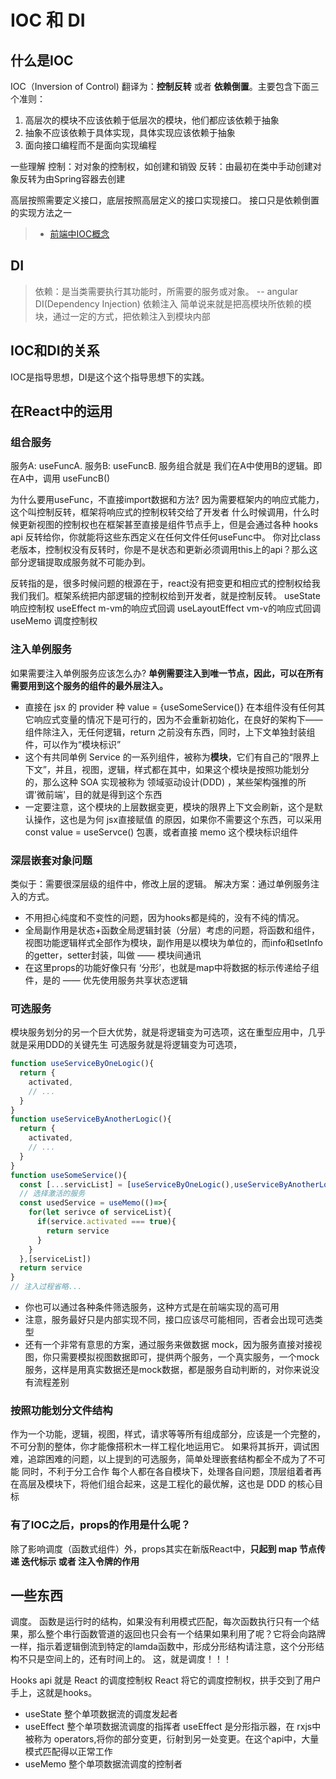 # IOC 和 DI

## 什么是IOC
IOC（Inversion of Control) 翻译为：**控制反转** 或者 **依赖倒置**。主要包含下面三个准则：
1. 高层次的模块不应该依赖于低层次的模块，他们都应该依赖于抽象
2. 抽象不应该依赖于具体实现，具体实现应该依赖于抽象
3. 面向接口编程而不是面向实现编程

一些理解
控制：对对象的控制权，如创建和销毁
反转：由最初在类中手动创建对象反转为由Spring容器去创建

高层按照需要定义接口，底层按照高层定义的接口实现接口。 接口只是依赖倒置的实现方法之一

> * [前端中IOC概念](https://zhuanlan.zhihu.com/p/53832991)


## DI
> 依赖：是当类需要执行其功能时，所需要的服务或对象。 -- angular
DI(Dependency Injection) 依赖注入
简单说来就是把高模块所依赖的模块，通过一定的方式，把依赖注入到模块内部



## IOC和DI的关系
IOC是指导思想，DI是这个这个指导思想下的实践。


## 在React中的运用

### 组合服务
服务A: useFuncA.
服务B: useFuncB.
服务组合就是 我们在A中使用B的逻辑。即在A中，调用 useFuncB()

为什么要用useFunc，不直接import数据和方法?
因为需要框架内的响应式能力，这个叫控制反转，框架将响应式的控制权转交给了开发者
什么时候调用，什么时候更新视图的控制权也在框架甚至直接是组件节点手上，但是会通过各种 hooks api 反转给你，你就能将这些东西定义在任何文件任何useFunc中。
你对比class老版本，控制权没有反转时，你是不是状态和更新必须调用this上的api？那么这部分逻辑提取成服务就不可能办到。

反转指的是，很多时候问题的根源在于，react没有把变更和相应式的控制权给我我们我们。框架系统把内部逻辑的控制权给到开发者，就是控制反转。
useState 响应控制权
useEffect m-vm的响应式回调
useLayoutEffect vm-v的响应式回调
useMemo 调度控制权



### 注入单例服务
如果需要注入单例服务应该怎么办?
**单例需要注入到唯一节点，因此，可以在所有需要用到这个服务的组件的最外层注入。**

* 直接在 jsx 的 provider 种 value = {useSomeService()} 在本组件没有任何其它响应式变量的情况下是可行的，因为不会重新初始化，在良好的架构下——组件除注入，无任何逻辑，return 之前没有东西，同时，上下文单独封装组件，可以作为“模块标识”
* 这个有共同单例 Service 的一系列组件，被称为**模块**，它们有自己的“限界上下文”，并且，视图，逻辑，样式都在其中，如果这个模块是按照功能划分的，那么这种 SOA 实现被称为 领域驱动设计(DDD) ，某些架构强推的所谓'微前端'，目的就是得到这个东西
* 一定要注意，这个模块的上层数据变更，模块的限界上下文会刷新，这个是默认操作，这也是为何 jsx直接赋值 的原因，如果你不需要这个东西，可以采用 const value = useServce() 包裹，或者直接 memo 这个模块标识组件


### 深层嵌套对象问题
类似于：需要很深层级的组件中，修改上层的逻辑。
解决方案：通过单例服务注入的方式。

* 不用担心纯度和不变性的问题，因为hooks都是纯的，没有不纯的情况。
* 全局副作用是状态+函数全局逻辑封装（分层）考虑的问题，将函数和组件，视图功能逻辑样式全部作为模块，副作用是以模块为单位的，而info和setInfo的getter，setter封装，叫做 —— 模块间通讯
* 在这里props的功能好像只有 ‘分形’，也就是map中将数据的标示传递给子组件，是的 —— 优先使用服务共享状态逻辑





### 可选服务
模块服务划分的另一个巨大优势，就是将逻辑变为可选项，这在重型应用中，几乎就是采用DDD的关键先生
可选服务就是将逻辑变为可选项，
```javascript
function useServiceByOneLogic(){
  return {
    activated,
    // ...
  }
}
function useServiceByAnotherLogic(){
  return {
    activated,
    // ...
  }
}
function useSomeService(){
  const [...servicList] = [useServiceByOneLogic(),useServiceByAnotherLogic()]
  // 选择激活的服务
  const usedService = useMemo(()=>{
    for(let serivce of serviceList){
      if(service.activated === true){
        return service
      }
    }
  },[serviceList])
  return service
}
// 注入过程省略...

```
* 你也可以通过各种条件筛选服务，这种方式是在前端实现的高可用
* 注意，服务最好只是内部实现不同，接口应该尽可能相同，否者会出现可选类型
* 还有一个非常有意思的方案，通过服务来做数据 mock，因为服务直接对接视图，你只需要模拟视图数据即可，提供两个服务，一个真实服务，一个mock服务，这样是用真实数据还是mock数据，都是服务自动判断的，对你来说没有流程差别


### 按照功能划分文件结构
作为一个功能，逻辑，视图，样式，请求等等所有组成部分，应该是一个完整的，不可分割的整体，你才能像搭积木一样工程化地运用它。
如果将其拆开，调试困难，追踪困难的问题，以上提到的可选服务，简单处理嵌套结构都全不成为了不可能
同时，不利于分工合作
每个人都在各自模块下，处理各自问题，顶层组着者再在高层及模块下，将他们组合起来，这是工程化的最优解，这也是 DDD 的核心目标



### 有了IOC之后，props的作用是什么呢？
除了影响调度（函数式组件）外，props其实在新版React中，**只起到 map 节点传递 迭代标示 或者 注入令牌的作用**




## 一些东西
调度。
函数是运行时的结构，如果没有利用模式匹配，每次函数执行只有一个结果，那么整个串行函数管道的返回也只会有一个结果如果利用了呢？它将会向路牌一样，指示着逻辑倒流到特定的lamda函数中，形成分形结构请注意，这个分形结构不只是空间上的，还有时间上的。
这，就是调度！！！

Hooks api 就是 React 的调度控制权
React 将它的调度控制权，拱手交到了用户手上，这就是hooks。
* useState 整个单项数据流的调度发起者
* useEffect 整个单项数据流调度的指挥者
useEffect 是分形指示器，在 rxjs中被称为 operators,将你的部分变更，衍射到另一处变更。在这个api中，大量模式匹配得以正常工作
* useMemo 整个单项数据流调度的控制者




